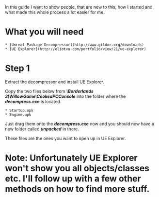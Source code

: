 In this guide I want to show people, that are new to this, how I started and what made this whole process a lot easier for me.

# What you will need

	* [Unreal Package Decompressor](http://www.gildor.org/downloads)
	* [UE Explorer](http://eliotvu.com/portfolio/view/21/ue-explorer)


# Step 1

Extract the decompressor and install UE Explorer.

Copy the two files below from ***\Borderlands 2\WillowGame\CookedPCConsole*** into the folder where the ***decompress.exe*** is located.

	* Startup.upk
	* Engine.upk

Just drag them onto the ***decompress.exe*** now and you should now have a new folder called ***unpacked*** in there.

These files are the ones you want to open up in UE Explorer.

# Note: Unfortunately UE Explorer won't show you all objects/classes etc. I'll follow up with a few other methods on how to find more stuff.